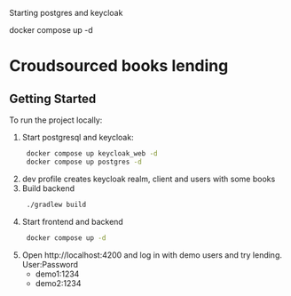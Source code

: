 Starting postgres and keycloak

docker compose up -d

# Croudsourced books lending


## Getting Started

To run the project locally:

1. Start postgresql and keycloak:
   ```bash
    docker compose up keycloak_web -d
    docker compose up postgres -d

2. dev profile creates keycloak realm, client and users with some books
3. Build backend
   ```bash
    ./gradlew build

4. Start frontend and backend
   ```bash
    docker compose up -d

5. Open http://localhost:4200 and log in with demo users and try lending. User:Password
   * demo1:1234
   * demo2:1234

